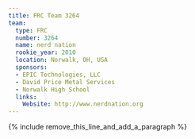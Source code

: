 ```yaml
---
title: FRC Team 3264
team:
  type: FRC
  number: 3264
  name: nerd nation
  rookie_year: 2010
  location: Norwalk, OH, USA
  sponsors:
  - EPIC Technologies, LLC
  - David Price Metal Services
  - Norwalk High School
  links:
    Website: http://www.nerdnation.org
---
```


{% include remove_this_line_and_add_a_paragraph %}